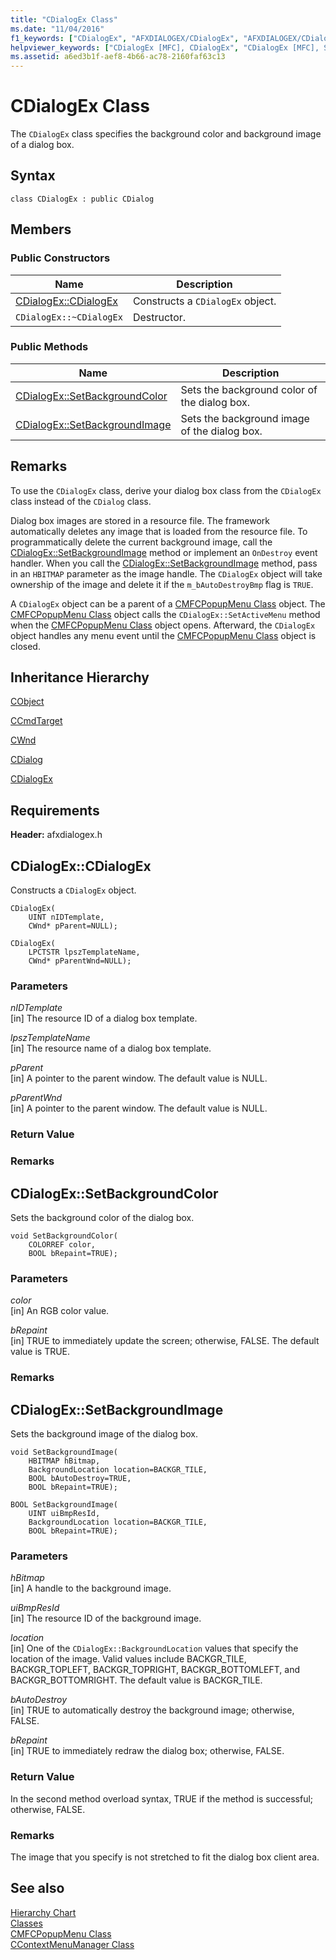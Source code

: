 ```yaml
---
title: "CDialogEx Class"
ms.date: "11/04/2016"
f1_keywords: ["CDialogEx", "AFXDIALOGEX/CDialogEx", "AFXDIALOGEX/CDialogEx::CDialogEx", "AFXDIALOGEX/CDialogEx::SetBackgroundColor", "AFXDIALOGEX/CDialogEx::SetBackgroundImage"]
helpviewer_keywords: ["CDialogEx [MFC], CDialogEx", "CDialogEx [MFC], SetBackgroundColor", "CDialogEx [MFC], SetBackgroundImage"]
ms.assetid: a6ed3b1f-aef8-4b66-ac78-2160faf63c13
---
```

# CDialogEx Class

The `CDialogEx` class specifies the background color and background image of a dialog box.

## Syntax

```
class CDialogEx : public CDialog
```

## Members

### Public Constructors

|Name|Description|
|----------|-----------------|
|[CDialogEx::CDialogEx](#cdialogex)|Constructs a `CDialogEx` object.|
|`CDialogEx::~CDialogEx`|Destructor.|

### Public Methods

|Name|Description|
|----------|-----------------|
|[CDialogEx::SetBackgroundColor](#setbackgroundcolor)|Sets the background color of the dialog box.|
|[CDialogEx::SetBackgroundImage](#setbackgroundimage)|Sets the background image of the dialog box.|

## Remarks

To use the `CDialogEx` class, derive your dialog box class from the `CDialogEx` class instead of the `CDialog` class.

Dialog box images are stored in a resource file. The framework automatically deletes any image that is loaded from the resource file. To programmatically delete the current background image, call the [CDialogEx::SetBackgroundImage](#setbackgroundimage) method or implement an `OnDestroy` event handler. When you call the [CDialogEx::SetBackgroundImage](#setbackgroundimage) method, pass in an `HBITMAP` parameter as the image handle. The `CDialogEx` object will take ownership of the image and delete it if the `m_bAutoDestroyBmp` flag is `TRUE`.

A `CDialogEx` object can be a parent of a [CMFCPopupMenu Class](../../mfc/reference/cmfcpopupmenu-class.md) object. The [CMFCPopupMenu Class](../../mfc/reference/cmfcpopupmenu-class.md) object calls the `CDialogEx::SetActiveMenu` method when the [CMFCPopupMenu Class](../../mfc/reference/cmfcpopupmenu-class.md) object opens. Afterward, the `CDialogEx` object handles any menu event until the [CMFCPopupMenu Class](../../mfc/reference/cmfcpopupmenu-class.md) object is closed.

## Inheritance Hierarchy

[CObject](../../mfc/reference/cobject-class.md)

[CCmdTarget](../../mfc/reference/ccmdtarget-class.md)

[CWnd](../../mfc/reference/cwnd-class.md)

[CDialog](../../mfc/reference/cdialog-class.md)

[CDialogEx](../../mfc/reference/cdialogex-class.md)

## Requirements

**Header:** afxdialogex.h

## <a name="cdialogex"></a>  CDialogEx::CDialogEx

Constructs a `CDialogEx` object.

```
CDialogEx(
    UINT nIDTemplate,
    CWnd* pParent=NULL);

CDialogEx(
    LPCTSTR lpszTemplateName,
    CWnd* pParentWnd=NULL);
```

### Parameters

*nIDTemplate*<br/>
[in] The resource ID of a dialog box template.

*lpszTemplateName*<br/>
[in] The resource name of a dialog box template.

*pParent*<br/>
[in] A pointer to the parent window. The default value is NULL.

*pParentWnd*<br/>
[in] A pointer to the parent window. The default value is NULL.

### Return Value

### Remarks

## <a name="setbackgroundcolor"></a>  CDialogEx::SetBackgroundColor

Sets the background color of the dialog box.

```
void SetBackgroundColor(
    COLORREF color,
    BOOL bRepaint=TRUE);
```

### Parameters

*color*<br/>
[in] An RGB color value.

*bRepaint*<br/>
[in] TRUE to immediately update the screen; otherwise, FALSE. The default value is TRUE.

### Remarks

## <a name="setbackgroundimage"></a>  CDialogEx::SetBackgroundImage

Sets the background image of the dialog box.

```
void SetBackgroundImage(
    HBITMAP hBitmap,
    BackgroundLocation location=BACKGR_TILE,
    BOOL bAutoDestroy=TRUE,
    BOOL bRepaint=TRUE);

BOOL SetBackgroundImage(
    UINT uiBmpResId,
    BackgroundLocation location=BACKGR_TILE,
    BOOL bRepaint=TRUE);
```

### Parameters

*hBitmap*<br/>
[in] A handle to the background image.

*uiBmpResId*<br/>
[in] The resource ID of the background image.

*location*<br/>
[in] One of the `CDialogEx::BackgroundLocation` values that specify the location of the image. Valid values include BACKGR_TILE, BACKGR_TOPLEFT, BACKGR_TOPRIGHT, BACKGR_BOTTOMLEFT, and BACKGR_BOTTOMRIGHT. The default value is BACKGR_TILE.

*bAutoDestroy*<br/>
[in] TRUE to automatically destroy the background image; otherwise, FALSE.

*bRepaint*<br/>
[in] TRUE to immediately redraw the dialog box; otherwise, FALSE.

### Return Value

In the second method overload syntax, TRUE if the method is successful; otherwise, FALSE.

### Remarks

The image that you specify is not stretched to fit the dialog box client area.

## See also

[Hierarchy Chart](../../mfc/hierarchy-chart.md)<br/>
[Classes](../../mfc/reference/mfc-classes.md)<br/>
[CMFCPopupMenu Class](../../mfc/reference/cmfcpopupmenu-class.md)<br/>
[CContextMenuManager Class](../../mfc/reference/ccontextmenumanager-class.md)
